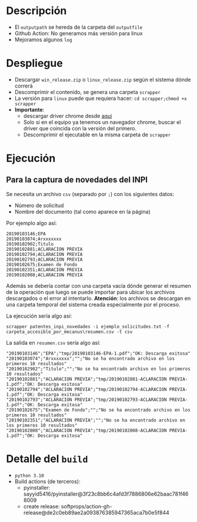 # Descripción

* El `outputpath` se hereda de la carpeta del `outputfile`
* Github Action: No generamos más versión para linux
* Mejoramos algunos `log`

# Despliegue

* Descargar `win_release.zip` o `linux_release.zip` según el sistema dónde correrá
* Descomprimir el contenido, se genera una carpeta `scrapper`
* La versión para `linux` puede que requiera hacer: `cd scrapper;chmod +x scrapper`
* **Importante**:
    - descargar driver chrome desde [aqui][chrome]
    - Solo si en el equipo ya tenemos un navegador chrome, buscar el driver que
      coincida con la versión del primero.
    - Descomprimir el ejecutable en la misma carpeta de `scrapper`


# Ejecución

## Para la captura de novedades del **INPI**

Se necesita un archivo `csv` (separado por `;`) con los siguientes datos:

* Número de solicitud
* Nombre del documento (tal como aparece en la página)

Por ejemplo algo así:

    20190103146;EPA
    20190103074;Arxxxxxxx
    20190102902;Titulo
    20190102881;ACLARACION PREVIA
    20190102794;ACLARACION PREVIA
    20190102793;ACLARACION PREVIA
    20190102675;Examen de Fondo
    20190102351;ACLARACION PREVIA
    20190102008;ACLARACION PREVIA

Además se debería contar con una carpeta vacía dónde generar el resumen de la
operación que luego se puede importar para ubicar los archivos descargados o el
error al intentarlo. **Atención**: los archivos se descargan en una carpeta
temporal del sistema creada especialmente por el proceso.

La ejecución sería algo así:

    scrapper patentes_inpi_novedades -i ejemplo_solicitudes.txt -f carpeta_accesible_por_mecanus\resumen.csv -t csv

La salida en `resumen.csv` sería algo así:

    "20190103146";"EPA";"tmp/20190103146-EPA-1.pdf";"OK: Descarga exitosa"
    "20190103074";"Arxxxxxxx";"";"No se ha encontrado archivo en los primeros 10 resultados"
    "20190102902";"Titulo";"";"No se ha encontrado archivo en los primeros 10 resultados"
    "20190102881";"ACLARACION PREVIA";"tmp/20190102881-ACLARACION PREVIA-1.pdf";"OK: Descarga exitosa"
    "20190102794";"ACLARACION PREVIA";"tmp/20190102794-ACLARACION PREVIA-1.pdf";"OK: Descarga exitosa"
    "20190102793";"ACLARACION PREVIA";"tmp/20190102793-ACLARACION PREVIA-1.pdf";"OK: Descarga exitosa"
    "20190102675";"Examen de Fondo";"";"No se ha encontrado archivo en los primeros 10 resultados"
    "20190102351";"ACLARACION PREVIA";"";"No se ha encontrado archivo en los primeros 10 resultados"
    "20190102008";"ACLARACION PREVIA";"tmp/20190102008-ACLARACION PREVIA-1.pdf";"OK: Descarga exitosa"


# Detalle del `build`

* `python 3.10`
*  Build actions (de terceros):
   - pyinstaller: sayyid5416/pyinstaller@3f23c8bb6c4afd3f7886806e62baac781f468009
   - create release: softprops/action-gh-release@de2c0eb89ae2a093876385947365aca7b0e5f844

[chrome]: https://chromedriver.chromium.org/downloads